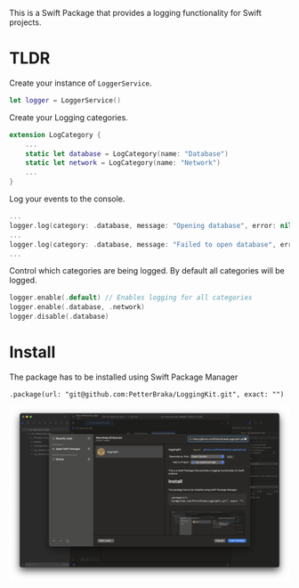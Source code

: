 This is a Swift Package that provides a logging functionality for Swift projects.

# TLDR
Create your instance of `LoggerService`.
```Swift
let logger = LoggerService()
```

Create your Logging categories.
```Swift
extension LogCategory {
    ...
    static let database = LogCategory(name: "Database")
    static let network = LogCategory(name: "Network")
    ...
}
```
Log your events to the console.
```Swift
...
logger.log(category: .database, message: "Opening database", error: nil, level: .debug)
...
logger.log(category: .database, message: "Failed to open database", error: error, level: .debug)
...
```
Control which categories are being logged. By default all categories will be logged.
```Swift
logger.enable(.default) // Enables logging for all categories
logger.enable(.database, .network)
logger.disable(.database)
```

# Install
The package has to be installed using Swift Package Manager

```
.package(url: "git@github.com:PetterBraka/LoggingKit.git", exact: "")
```
![importing-package](importing-package.png)

